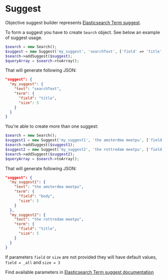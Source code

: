 # Suggest

Objective suggest builder represents [Elasticsearch Term suggest][1].

To form a suggest you have to create `Search` object. See below an example of suggest usage.

```php
$search = new Search();
$suggest = new Suggest('my_suggest', 'searchText', ['field' => 'title', 'size' => 5]);
$search->addSuggest($suggest);
$queryArray = $search->toArray();
```

That will generate following JSON:

```JSON
"suggest": {
  "my_suggest": {
    "text": "searchText",
    "term": {
      "field": "title",
      "size": 5
    }
  }
}
```

You're able to create more than one suggest:

```php
$search = new Search();
$suggest1 = new Suggest('my_suggest1', 'the amsterdma meetpu', ['field' => 'body', 'size' => 5]);
$search->addSuggest($suggest1);
$suggest2 = new Suggest('my_suggest2', 'the rottredam meetpu', ['field' => 'title', 'size' => 5]);
$search->addSuggest($suggest2);
$queryArray = $search->toArray();
```

That will generate following JSON:

```JSON
"suggest": {
  "my_suggest1": {
    "text": "the amsterdma meetpu",
    "term": {
      "field": "body",
      "size": 5
    }
  },
  "my_suggest2": {
    "text": "the rottredam meetpu",
    "term": {
      "field": "title",
      "size": 5
    }
  }
}
```

If parameters `field` or `size` are not provided they will have default values, `field = _all` and `size = 3`

Find available parameters in [Elasticsearch Term suggest documentation][1]

[1]: https://www.elastic.co/guide/en/elasticsearch/reference/current/search-suggesters-term.html